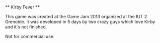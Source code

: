 ** Kirby Fever **

This game was created at the Game Jam 2013 organized at the IUT 2 Grenoble. 
It was developed in 5 days by two crazy guys which love Kirby and it's not finished.

Not for commercial use.